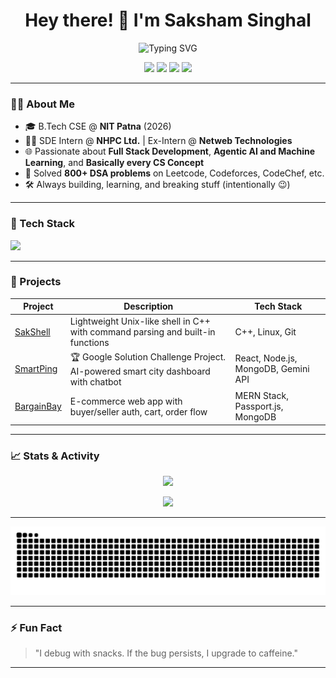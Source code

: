 <h1 align="center">Hey there! 👋 I'm Saksham Singhal</h1>
<p align="center">
  <img src="https://readme-typing-svg.herokuapp.com?font=Fira+Code&size=24&pause=1000&color=F7D745&center=true&vCenter=true&width=435&lines=Full-Stack+Developer;Problem+Solver;800%2B+DSA+Problems+Solved;AI%2FML+Enthusiast;Graphic+Designer" alt="Typing SVG" />
</p>

<p align="center">
  <a href="https://github.com/Saksham-3114"><img src="https://img.shields.io/github/followers/Saksham-3114?label=Follow&style=social" /></a>
  <a href="https://www.linkedin.com/in/sakshamsinghal3/"><img src="https://img.shields.io/badge/LinkedIn-blue?logo=linkedin&style=flat&logoColor=white" /></a>
  <a href="mailto:skshmsinghal.3@gmail.com"><img src="https://img.shields.io/badge/Gmail-D14836?style=flat&logo=gmail&logoColor=white" /></a>
  <a href="https://saksham3-portfolio.vercel.app"><img src="https://img.shields.io/badge/Portfolio-%23000000.svg?style=flat&logo=firefox&logoColor=white" /></a>
</p>

---

### 👨‍💻 About Me
- 🎓 B.Tech CSE @ **NIT Patna** (2026)
- 👨‍💻 SDE Intern @ **NHPC Ltd.** | Ex-Intern @ **Netweb Technologies**
- 🌐 Passionate about **Full Stack Development**, **Agentic AI and Machine Learning**, and **Basically every CS Concept**
- 🧠 Solved **800+ DSA problems** on Leetcode, Codeforces, CodeChef, etc.
- 🛠️ Always building, learning, and breaking stuff (intentionally 😉)

---

### 🔧 Tech Stack
<p>
  <img src="https://skillicons.dev/icons?i=cpp,java,js,ts,py,react,nodejs,express,mongodb,nextjs,redux,html,css,tailwind,docker,git,github,linux,aws,gcp" />
</p>

---

### 🚀 Projects

| Project | Description | Tech Stack |
|--------|-------------|------------|
| [SakShell](https://github.com/Saksham-3114/SakShell) | Lightweight Unix-like shell in C++ with command parsing and built-in functions | C++, Linux, Git |
| [SmartPing](https://smartping.vercel.app/) | 🏆 Google Solution Challenge Project. AI-powered smart city dashboard with chatbot | React, Node.js, MongoDB, Gemini API |
| [BargainBay](https://github.com/Saksham-3114/E-Commerce-Web-Application) | E-commerce web app with buyer/seller auth, cart, order flow | MERN Stack, Passport.js, MongoDB |

---

### 📈 Stats & Activity

<p align="center">
    

  <img src="https://github-readme-stats.vercel.app/api/top-langs/?username=Saksham-3114&layout=compact&theme=radical" height="165"/>
</p>

<p align="center">
  <img src="https://github-profile-summary-cards.vercel.app/api/cards/profile-details?username=Saksham-3114&theme=tokyonight" />
</p>

---

<div align="center">
  <img src="https://raw.githubusercontent.com/Saksham-3114/Saksham-3114/output/github-contribution-grid-snake.svg" alt="Snake animation" />
</div>

---


### ⚡ Fun Fact

> "I debug with snacks. If the bug persists, I upgrade to caffeine."

---

